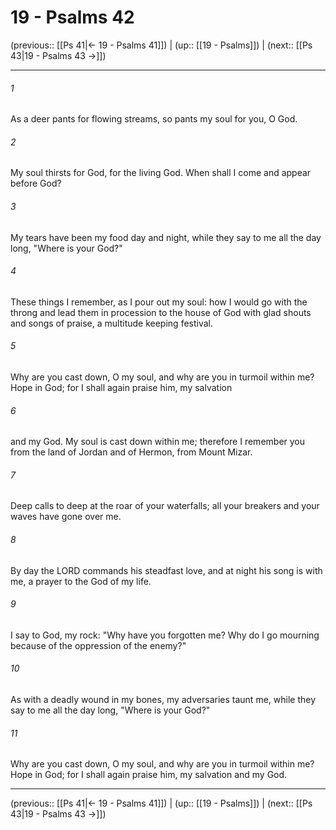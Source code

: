 # 19 - Psalms 42

(previous:: [[Ps 41|← 19 - Psalms 41]]) | (up:: [[19 - Psalms]]) | (next:: [[Ps 43|19 - Psalms 43 →]])

***


###### 1 
As a deer pants for flowing streams, so pants my soul for you, O God. 

###### 2 
My soul thirsts for God, for the living God. When shall I come and appear before God? 

###### 3 
My tears have been my food day and night, while they say to me all the day long, "Where is your God?" 

###### 4 
These things I remember, as I pour out my soul: how I would go with the throng and lead them in procession to the house of God with glad shouts and songs of praise, a multitude keeping festival. 

###### 5 
Why are you cast down, O my soul, and why are you in turmoil within me? Hope in God; for I shall again praise him, my salvation 

###### 6 
and my God. My soul is cast down within me; therefore I remember you from the land of Jordan and of Hermon, from Mount Mizar. 

###### 7 
Deep calls to deep at the roar of your waterfalls; all your breakers and your waves have gone over me. 

###### 8 
By day the LORD commands his steadfast love, and at night his song is with me, a prayer to the God of my life. 

###### 9 
I say to God, my rock: "Why have you forgotten me? Why do I go mourning because of the oppression of the enemy?" 

###### 10 
As with a deadly wound in my bones, my adversaries taunt me, while they say to me all the day long, "Where is your God?" 

###### 11 
Why are you cast down, O my soul, and why are you in turmoil within me? Hope in God; for I shall again praise him, my salvation and my God.

***

(previous:: [[Ps 41|← 19 - Psalms 41]]) | (up:: [[19 - Psalms]]) | (next:: [[Ps 43|19 - Psalms 43 →]])
